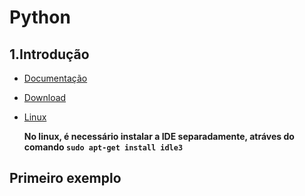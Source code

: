 # Python #

## 1.Introdução ##

- [Documentação](https://docs.python.org/3/ "Documentação")
- [Download](https://www.python.org/downloads/ "Download")
- 	[Linux](https://www.vivaolinux.com.br/dica/Como-instalar-o-Python-351 "Instalação no Linux Dica")

	**No linux, é necessário instalar a IDE separadamente, atráves do comando `sudo apt-get install idle3`**

## Primeiro exemplo




	
